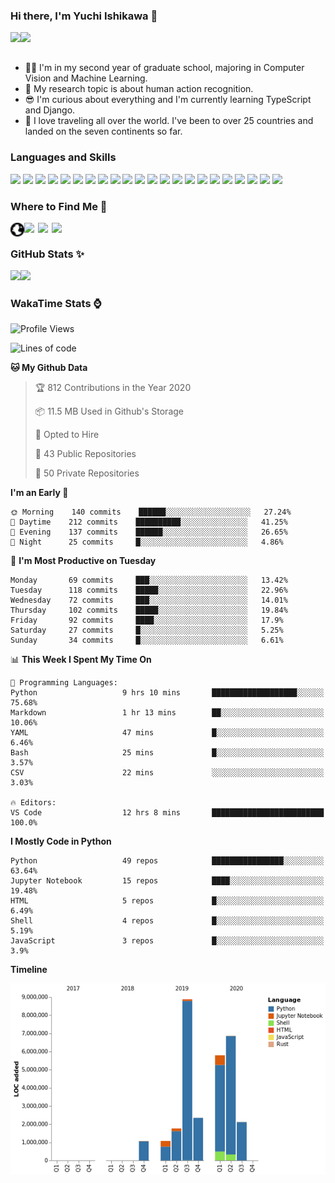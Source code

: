### Hi there, I'm Yuchi Ishikawa 🎉

<a href="http://yiskw713.github.io">
<img align="left" src="https://img.shields.io/website?down_color=red&down_message=dwon&label=MY%20WEBSITE&style=for-the-badge&up_message=up&url=http%3A%2F%2Fyiskw713.github.io" />
</a>
<a href="https://twitter.com/yciskw_">
<img align="left" src="https://img.shields.io/twitter/follow/yciskw_?logo=Twitter&style=for-the-badge" />
</a>
<br />
<br />

- 👨‍💻 I'm in my second year of graduate school, majoring in Computer Vision and Machine Learning. 
- 🧪 My research topic is about human action recognition.
- 😎 I'm curious about everything and I'm currently learning TypeScript and Django.
- 🎒 I love traveling all over the world. I've been to over 25 countries and landed on the seven continents so far.

### Languages and Skills

<p>
<img src="https://img.shields.io/badge/-Python-3776AB?style=flat-square&logo=Python&logoColor=white"/>
<img src="https://img.shields.io/badge/-PyTorch-EE4C2C?style=flat-square&logo=PyTorch&logoColor=white"/>
<img src="https://img.shields.io/badge/-pandas-150458?style=flat-square&logo=pandas&logoColor=white"/>
<img src="https://img.shields.io/badge/-Django-092E20?style=flat-square&logo=Django&logoColor=white"/>
<img src="https://img.shields.io/badge/-Rust-000000?style=flat-square&logo=Rust&logoColor=white"/>
<img src="https://img.shields.io/badge/-JavaScript-F7DF1E?style=flat-square&logo=JavaScript&logoColor=black"/>
<img src="https://img.shields.io/badge/-TypeScript-007ACC?style=flat-square&logo=TypeScript&logoColor=white"/>
<img src="https://img.shields.io/badge/-Vue.js-42B883?style=flat-square&logo=Vue.js&logoColor=white"/>
<img src="https://img.shields.io/badge/-Nuxt.js-00C58E?style=flat-square&logo=Vue.js&logoColor=white"/>
<img src="https://img.shields.io/badge/-C++-00599C?style=flat-square&logo=c%2B%2B&logoColor=white"/>
<img src="https://img.shields.io/badge/-HTML5-E34F26?style=flat-square&logo=HTML5&logoColor=white"/>
<img src="https://img.shields.io/badge/-CSS3-1572B6?style=flat-square&logo=CSS3&logoColor=white"/>
<img src="https://img.shields.io/badge/-Sass-1572B6?style=flat-square&logo=SASS&logoColor=white"/>
<img src="https://img.shields.io/badge/-MySQL-F29111?style=flat-square&logo=MySQL&logoColor=white"/>
<img src="https://img.shields.io/badge/-PostgreSQL-F29111?style=flat-square&logo=PostgreSQL&logoColor=white"/>
<img src="https://img.shields.io/badge/-Visual%20Studio%20Code-23A9F2?style=flat-square&logo=Visual%20Studio%20Code&logoColor=white"/>
<img src="https://img.shields.io/badge/-Vim-1572B6?style=flat-square&logo=Vim&logoColor=white"/>
<img src="https://img.shields.io/badge/-Github-181717?style=flat-square&logo=GitHub&logoColor=white"/>
<img src="https://img.shields.io/badge/-Git-F44D27?style=flat-square&logo=Git&logoColor=white"/>
<img src="https://img.shields.io/badge/-Google%20Cloud-4285F4?style=flat-square&logo=Google%20Cloud&logoColor=white"/>
<img src="https://img.shields.io/badge/-Amazon%20AWS-232F3E?style=flat-square&logo=Amazon%20AWS&logoColor=white"/>
<img src="https://img.shields.io/badge/-Docker-2496ED?style=flat-square&logo=Docker&logoColor=white"/>
</p>

### Where to Find Me 👀

[<img align="left" width="22px" src="https://raw.githubusercontent.com/iconic/open-iconic/master/svg/globe.svg" />][website]
[<img align="left" width="22px" src="https://cdn.jsdelivr.net/npm/simple-icons@v3/icons/twitter.svg" />][twitter]
[<img align="left" width="22px" src="https://cdn.jsdelivr.net/npm/simple-icons@v3/icons/linkedin.svg" />][linkedin]
[<img align="left" width="22px" src="https://cdn.jsdelivr.net/npm/simple-icons@v3/icons/instagram.svg" />][instagram]

<br />

### GitHub Stats ✨

<img align="left" src="https://github-readme-stats.yiskw713.vercel.app/api?username=yiskw713&count_private=true&show_icons=true&theme=highcontrast&include_all_commits=true" />
<img src="https://github-readme-stats.yiskw713.vercel.app/api/top-langs/?username=yiskw713&hide=jupyter%20notebook&layout=compact&theme=highcontrast" />

### WakaTime Stats ⌚️

<!--START_SECTION:waka-->
![Profile Views](http://img.shields.io/badge/Profile%20Views-23-blue)

![Lines of code](https://img.shields.io/badge/From%20Hello%20World%20I%27ve%20Written-27.7%20million%20lines%20of%20code-blue)

**🐱 My Github Data** 

> 🏆 812 Contributions in the Year 2020
 > 
> 📦 11.5 MB Used in Github's Storage 
 > 
> 💼 Opted to Hire
 > 
> 📜 43 Public Repositories
 > 
> 🔑 50 Private Repositories 

**I'm an Early 🐤** 

```text
🌞 Morning    140 commits    ██████░░░░░░░░░░░░░░░░░░░   27.24% 
🌆 Daytime    212 commits    ██████████░░░░░░░░░░░░░░░   41.25% 
🌃 Evening    137 commits    ██████░░░░░░░░░░░░░░░░░░░   26.65% 
🌙 Night      25 commits     █░░░░░░░░░░░░░░░░░░░░░░░░   4.86%

```
📅 **I'm Most Productive on Tuesday** 

```text
Monday       69 commits     ███░░░░░░░░░░░░░░░░░░░░░░   13.42% 
Tuesday      118 commits    █████░░░░░░░░░░░░░░░░░░░░   22.96% 
Wednesday    72 commits     ███░░░░░░░░░░░░░░░░░░░░░░   14.01% 
Thursday     102 commits    █████░░░░░░░░░░░░░░░░░░░░   19.84% 
Friday       92 commits     ████░░░░░░░░░░░░░░░░░░░░░   17.9% 
Saturday     27 commits     █░░░░░░░░░░░░░░░░░░░░░░░░   5.25% 
Sunday       34 commits     █░░░░░░░░░░░░░░░░░░░░░░░░   6.61%

```


📊 **This Week I Spent My Time On** 

```text
💬 Programming Languages: 
Python                   9 hrs 10 mins       ███████████████████░░░░░░   75.68% 
Markdown                 1 hr 13 mins        ██░░░░░░░░░░░░░░░░░░░░░░░   10.06% 
YAML                     47 mins             █░░░░░░░░░░░░░░░░░░░░░░░░   6.46% 
Bash                     25 mins             █░░░░░░░░░░░░░░░░░░░░░░░░   3.57% 
CSV                      22 mins             ░░░░░░░░░░░░░░░░░░░░░░░░░   3.03%

🔥 Editors: 
VS Code                  12 hrs 8 mins       █████████████████████████   100.0%

```

**I Mostly Code in Python** 

```text
Python                   49 repos            ████████████████░░░░░░░░░   63.64% 
Jupyter Notebook         15 repos            ████░░░░░░░░░░░░░░░░░░░░░   19.48% 
HTML                     5 repos             █░░░░░░░░░░░░░░░░░░░░░░░░   6.49% 
Shell                    4 repos             █░░░░░░░░░░░░░░░░░░░░░░░░   5.19% 
JavaScript               3 repos             █░░░░░░░░░░░░░░░░░░░░░░░░   3.9%

```


**Timeline**

![Chart not found](https://github.com/yiskw713/yiskw713/blob/master/charts/bar_graph.png) 


<!--END_SECTION:waka-->


[website]: https://yiskw713.github.io
[twitter]: https://twitter.com/yciskw_
[instagram]: https://www.instagram.com/yciskw_/
[linkedin]: https://www.linkedin.com/in/yiskw713/
